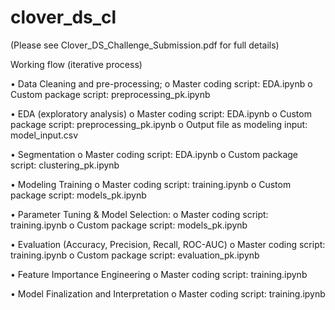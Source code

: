 # clover_ds_cl
(Please see Clover_DS_Challenge_Submission.pdf for full details)

Working flow (iterative process)

•	Data Cleaning and pre-processing;
o	Master coding script: EDA.ipynb
o	Custom package script: preprocessing_pk.ipynb

•	EDA (exploratory analysis)
o	Master coding script: EDA.ipynb
o	Custom package script: preprocessing_pk.ipynb
o	Output file as modeling input: model_input.csv

•	Segmentation
o	Master coding script: EDA.ipynb
o	Custom package script: clustering_pk.ipynb

•	Modeling Training 
o	Master coding script: training.ipynb
o	Custom package script: models_pk.ipynb

•	Parameter Tuning & Model Selection:
o	Master coding script: training.ipynb
o	Custom package script: models_pk.ipynb

•	Evaluation (Accuracy, Precision, Recall, ROC-AUC)
o	Master coding script: training.ipynb
o	Custom package script: evaluation_pk.ipynb

•	Feature Importance Engineering 
o	Master coding script: training.ipynb

•	Model Finalization and Interpretation
o	Master coding script: training.ipynb
